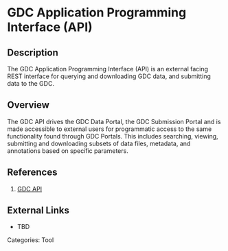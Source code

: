 # GDC Application Programming Interface (API) #
## Description ##
The GDC Application Programming Interface (API) is an external facing REST interface for querying and downloading GDC data, and submitting data to the GDC.
## Overview ##
The GDC API drives the GDC Data Portal, the GDC Submission Portal and is made accessible to external users for programmatic access to the same functionality found through GDC Portals. This includes searching, viewing, submitting and downloading subsets of data files, metadata, and annotations based on specific parameters.

## References ##
1. [GDC API](https://gdc.cancer.gov/developers/gdc-application-programming-interface-api)

## External Links ##
* TBD

Categories: Tool
